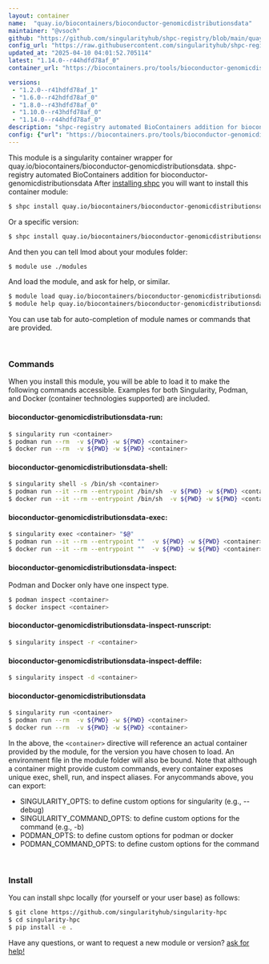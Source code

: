 ```yaml
---
layout: container
name:  "quay.io/biocontainers/bioconductor-genomicdistributionsdata"
maintainer: "@vsoch"
github: "https://github.com/singularityhub/shpc-registry/blob/main/quay.io/biocontainers/bioconductor-genomicdistributionsdata/container.yaml"
config_url: "https://raw.githubusercontent.com/singularityhub/shpc-registry/main/quay.io/biocontainers/bioconductor-genomicdistributionsdata/container.yaml"
updated_at: "2025-04-10 04:01:52.705114"
latest: "1.14.0--r44hdfd78af_0"
container_url: "https://biocontainers.pro/tools/bioconductor-genomicdistributionsdata"

versions:
 - "1.2.0--r41hdfd78af_1"
 - "1.6.0--r42hdfd78af_0"
 - "1.8.0--r43hdfd78af_0"
 - "1.10.0--r43hdfd78af_0"
 - "1.14.0--r44hdfd78af_0"
description: "shpc-registry automated BioContainers addition for bioconductor-genomicdistributionsdata"
config: {"url": "https://biocontainers.pro/tools/bioconductor-genomicdistributionsdata", "maintainer": "@vsoch", "description": "shpc-registry automated BioContainers addition for bioconductor-genomicdistributionsdata", "latest": {"1.14.0--r44hdfd78af_0": "sha256:f5b91c7cc8052cfcaa702dfddb5bfb76fb80847890237201e7b48d10ff4d79dd"}, "tags": {"1.2.0--r41hdfd78af_1": "sha256:d11fb8c761e3bb7c37e03474d0d120dae4405071ba489aac09b9373edbdb43b4", "1.6.0--r42hdfd78af_0": "sha256:fef16d4c913395259e12e232eb3b68a917d8b60f29db223758107888ce2b8258", "1.8.0--r43hdfd78af_0": "sha256:112444bf1728343efb79dd863bbc28acc6cc2e9fab4577db5eb567f094622057", "1.10.0--r43hdfd78af_0": "sha256:f5b419186afd528eada6776c3dc68913eac7a7753079a45c5a77fda4209e683c", "1.14.0--r44hdfd78af_0": "sha256:f5b91c7cc8052cfcaa702dfddb5bfb76fb80847890237201e7b48d10ff4d79dd"}, "docker": "quay.io/biocontainers/bioconductor-genomicdistributionsdata"}
---
```


This module is a singularity container wrapper for quay.io/biocontainers/bioconductor-genomicdistributionsdata.
shpc-registry automated BioContainers addition for bioconductor-genomicdistributionsdata
After [installing shpc](#install) you will want to install this container module:


```bash
$ shpc install quay.io/biocontainers/bioconductor-genomicdistributionsdata
```

Or a specific version:

```bash
$ shpc install quay.io/biocontainers/bioconductor-genomicdistributionsdata:1.14.0--r44hdfd78af_0
```

And then you can tell lmod about your modules folder:

```bash
$ module use ./modules
```

And load the module, and ask for help, or similar.

```bash
$ module load quay.io/biocontainers/bioconductor-genomicdistributionsdata/1.14.0--r44hdfd78af_0
$ module help quay.io/biocontainers/bioconductor-genomicdistributionsdata/1.14.0--r44hdfd78af_0
```

You can use tab for auto-completion of module names or commands that are provided.

<br>

### Commands

When you install this module, you will be able to load it to make the following commands accessible.
Examples for both Singularity, Podman, and Docker (container technologies supported) are included.

#### bioconductor-genomicdistributionsdata-run:

```bash
$ singularity run <container>
$ podman run --rm  -v ${PWD} -w ${PWD} <container>
$ docker run --rm  -v ${PWD} -w ${PWD} <container>
```

#### bioconductor-genomicdistributionsdata-shell:

```bash
$ singularity shell -s /bin/sh <container>
$ podman run --it --rm --entrypoint /bin/sh  -v ${PWD} -w ${PWD} <container>
$ docker run --it --rm --entrypoint /bin/sh  -v ${PWD} -w ${PWD} <container>
```

#### bioconductor-genomicdistributionsdata-exec:

```bash
$ singularity exec <container> "$@"
$ podman run --it --rm --entrypoint ""  -v ${PWD} -w ${PWD} <container> "$@"
$ docker run --it --rm --entrypoint ""  -v ${PWD} -w ${PWD} <container> "$@"
```

#### bioconductor-genomicdistributionsdata-inspect:

Podman and Docker only have one inspect type.

```bash
$ podman inspect <container>
$ docker inspect <container>
```

#### bioconductor-genomicdistributionsdata-inspect-runscript:

```bash
$ singularity inspect -r <container>
```

#### bioconductor-genomicdistributionsdata-inspect-deffile:

```bash
$ singularity inspect -d <container>
```



#### bioconductor-genomicdistributionsdata

```bash
$ singularity run <container>
$ podman run --rm  -v ${PWD} -w ${PWD} <container>
$ docker run --rm  -v ${PWD} -w ${PWD} <container>
```


In the above, the `<container>` directive will reference an actual container provided
by the module, for the version you have chosen to load. An environment file in the
module folder will also be bound. Note that although a container
might provide custom commands, every container exposes unique exec, shell, run, and
inspect aliases. For anycommands above, you can export:

 - SINGULARITY_OPTS: to define custom options for singularity (e.g., --debug)
 - SINGULARITY_COMMAND_OPTS: to define custom options for the command (e.g., -b)
 - PODMAN_OPTS: to define custom options for podman or docker
 - PODMAN_COMMAND_OPTS: to define custom options for the command

<br>

### Install

You can install shpc locally (for yourself or your user base) as follows:

```bash
$ git clone https://github.com/singularityhub/singularity-hpc
$ cd singularity-hpc
$ pip install -e .
```

Have any questions, or want to request a new module or version? [ask for help!](https://github.com/singularityhub/singularity-hpc/issues)